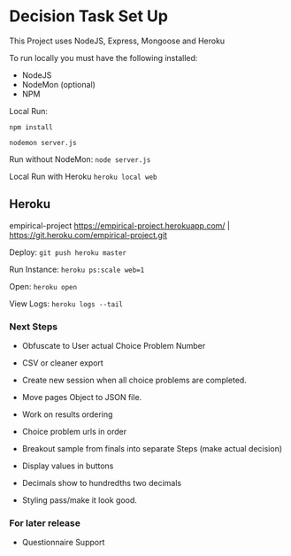 Decision Task Set Up
====================

This Project uses NodeJS, Express, Mongoose and Heroku

To run locally you must have the following installed:
- NodeJS
- NodeMon (optional)
- NPM

Local Run:

`npm install`

`nodemon server.js`

Run without NodeMon:
`node server.js`

Local Run with Heroku
`heroku local web`

## Heroku
empirical-project
https://empirical-project.herokuapp.com/ | https://git.heroku.com/empirical-project.git

Deploy:
`git push heroku master`

Run Instance:
`heroku ps:scale web=1`

Open:
`heroku open`

View Logs:
`heroku logs --tail`

### Next Steps
- Obfuscate to User actual Choice Problem Number
- CSV or cleaner export
- Create new session when all choice problems are completed.
- Move pages Object to JSON file.
- Work on results ordering

- Choice problem urls in order
- Breakout sample from finals into separate Steps (make actual decision)
- Display values in buttons
- Decimals show to hundredths two decimals
- Styling pass/make it look good.


### For later release

- Questionnaire Support
